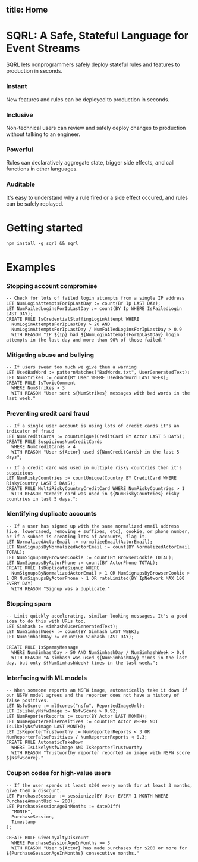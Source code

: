 title: Home
---

# SQRL: A Safe, Stateful Language for Event Streams

SQRL lets nonprogrammers safely deploy stateful rules and features to production in seconds.

### Instant
New features and rules can be deployed to production in seconds.

### Inclusive
Non-technical users can review and safely deploy changes to production without talking to an engineer.

### Powerful
Rules can declaratively aggregate state, trigger side effects, and call functions in other languages.

### Auditable
It's easy to understand why a rule fired or a side effect occured, and rules can be safely replayed.

# Getting started
```
npm install -g sqrl && sqrl
```

# Examples
### Stopping account compromise
```
-- Check for lots of failed login attempts from a single IP address
LET NumLoginAttemptsForIpLastDay := count(BY Ip LAST DAY);
LET NumFailedLoginsForIpLastDay := count(BY Ip WHERE IsFailedLogin LAST DAY);
CREATE RULE IsCredentialStuffingLoginAttempt WHERE
  NumLoginAttemptsForIpLastDay > 20 AND
  NumLoginAttemptsForIpLastDay / NumFailedLoginsForIpLastDay > 0.9
  WITH REASON "IP ${Ip} had ${NumLoginAttemptsForIpLastDay} login attempts in the last day and more than 90% of those failed."
```

### Mitigating abuse and bullying
```
-- If users swear too much we give them a warning
LET UsedBadWord := patternMatches("BadWords.txt", UserGeneratedText);
LET NumStrikes := count(BY User WHERE UsedBadWord LAST WEEK);
CREATE RULE IsToxicComment
  WHERE NumStrikes > 3
  WITH REASON "User sent ${NumStrikes} messages with bad words in the last week."
```

### Preventing credit card fraud
```
-- If a single user account is using lots of credit cards it's an indicator of fraud
LET NumCreditCards := countUnique(CreditCard BY Actor LAST 5 DAYS);
CREATE RULE SuspiciousNumCreditCards
  WHERE NumCreditCards > 4
  WITH REASON "User ${Actor} used ${NumCreditCards} in the last 5 days";

-- If a credit card was used in multiple risky countries then it's suspicious
LET NumRiskyCountries := countUnique(Country BY CreditCard WHERE RiskyCountry LAST 5 DAYS);
CREATE RULE MultiRiskyCountryCreditCard WHERE NumRiskyCountries > 1
  WITH REASON "Credit card was used in ${NumRiskyCountries} risky countries in last 5 days.";
```

### Identifying duplicate accounts
```
-- If a user has signed up with the same normalized email address (i.e. lowercased, removing + suffixes, etc), cookie, or phone number, or if a subnet is creating lots of accounts, flag it.
LET NormalizedActorEmail := normalizeEmail(ActorEmail);
LET NumSignupsByNormalizedActorEmail := count(BY NormalizedActorEmail TOTAL);
LET NumSignupsByBrowserCookie := count(BY BrowserCookie TOTAL);
LET NumSignupsByActorPhone := count(BY ActorPhone TOTAL);
CREATE RULE IsDuplicateSignup WHERE
  NumSignupsByNormalizedActorEmail > 1 OR NumSignupsByBrowserCookie > 1 OR NumSignupsByActorPhone > 1 OR rateLimited(BY IpNetwork MAX 100 EVERY DAY)
  WITH REASON "Signup was a duplicate."
```

### Stopping spam
```
-- Limit quickly accelerating, similar looking messages. It's a good idea to do this with URLs too.
LET Simhash := simhash(UserGeneratedText);
LET NumSimhashWeek := count(BY Simhash LAST WEEK);
LET NumSimhashDay := count(BY Simhash LAST DAY);

CREATE RULE IsSpammyMessage
  WHERE NumSimhashDay > 50 AND NumSimhashDay / NumSimhashWeek > 0.9
  WITH REASON "A simhash was used ${NumSimhashDay} times in the last day, but only ${NumSimhashWeek} times in the last week.";
```

### Interfacing with ML models
```
-- When someone reports an NSFW image, automatically take it down if our NSFW model agrees and the reporter does not have a history of false positives.
LET NsfwScore := mlScores("nsfw", ReportedImageUrl);
LET IsLikelyNsfwImage := NsfwScore > 0.92;
LET NumReporterReports := count(BY Actor LAST MONTH);
LET NumReporterFalsePositives := count(BY Actor WHERE NOT IsLikelyNsfwImage LAST MONTH);
LET IsReporterTrustworthy := NumReporterReports < 3 OR NumReporterFalsePositives / NumReporterReports < 0.3;
CREATE RULE AutomaticTakeDown
  WHERE IsLikelyNsfwImage AND IsReporterTrustworthy
  WITH REASON "Trustworthy reporter reported an image with NSFW score ${NsfwScore}."
```

### Coupon codes for high-value users
```
-- If the user spends at least $200 every month for at least 3 months, give them a discount.
LET PurchaseSession := sessionize(BY User EVERY 1 MONTH WHERE PurchaseAmountUsd >= 200);
LET PurchaseSessionAgeInMonths := dateDiff(
  "MONTH", 
  PurchaseSession, 
  Timestamp
);

CREATE RULE GiveLoyaltyDiscount
  WHERE PurchaseSessionAgeInMonths >= 3
  WITH REASON "User ${Actor} has made purchases for $200 or more for ${PurchaseSessionAgeInMonths} consecutive months."
```
